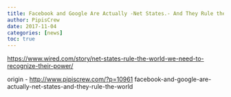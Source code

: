 ```yaml
---
title: Facebook and Google Are Actually -Net States.- And They Rule the World
author: PipisCrew
date: 2017-11-04
categories: [news]
toc: true
---
```


https://www.wired.com/story/net-states-rule-the-world-we-need-to-recognize-their-power/

origin - http://www.pipiscrew.com/?p=10961 facebook-and-google-are-actually-net-states-and-they-rule-the-world